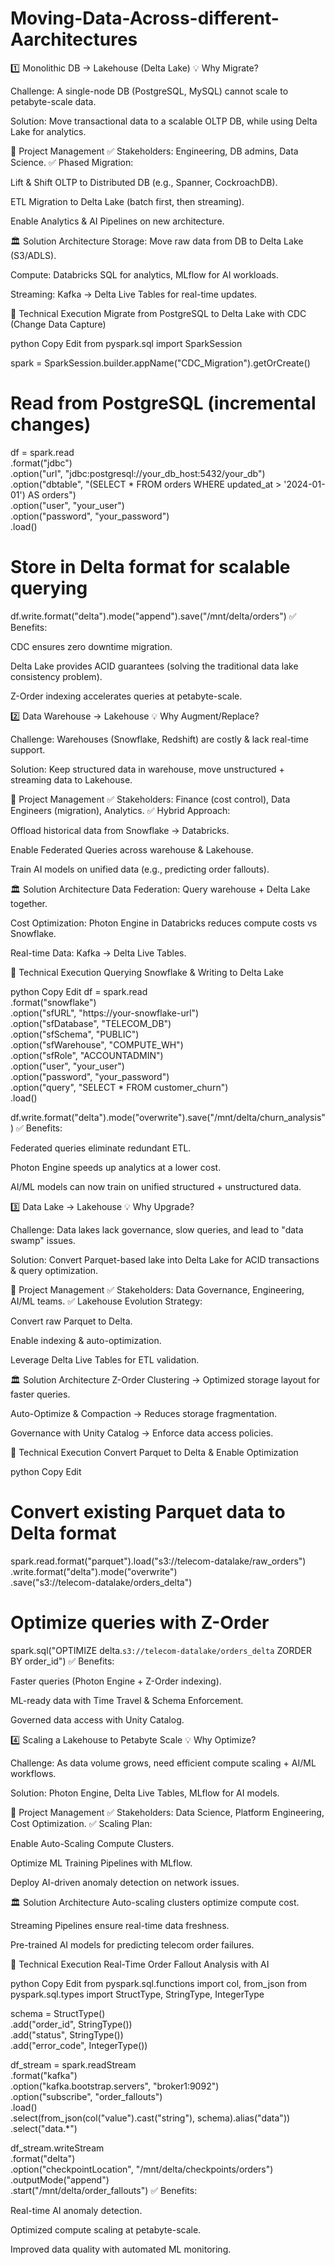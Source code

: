 # Moving-Data-Across-different-Aarchitectures

1️⃣ Monolithic DB → Lakehouse (Delta Lake)
💡 Why Migrate?

Challenge: A single-node DB (PostgreSQL, MySQL) cannot scale to petabyte-scale data.

Solution: Move transactional data to a scalable OLTP DB, while using Delta Lake for analytics.

🚀 Project Management
✅ Stakeholders: Engineering, DB admins, Data Science.
✅ Phased Migration:

Lift & Shift OLTP to Distributed DB (e.g., Spanner, CockroachDB).

ETL Migration to Delta Lake (batch first, then streaming).

Enable Analytics & AI Pipelines on new architecture.

🏛 Solution Architecture
Storage: Move raw data from DB to Delta Lake (S3/ADLS).

Compute: Databricks SQL for analytics, MLflow for AI workloads.

Streaming: Kafka → Delta Live Tables for real-time updates.

🔧 Technical Execution
Migrate from PostgreSQL to Delta Lake with CDC (Change Data Capture)

python
Copy
Edit
from pyspark.sql import SparkSession

spark = SparkSession.builder.appName("CDC_Migration").getOrCreate()

# Read from PostgreSQL (incremental changes)
df = spark.read \
    .format("jdbc") \
    .option("url", "jdbc:postgresql://your_db_host:5432/your_db") \
    .option("dbtable", "(SELECT * FROM orders WHERE updated_at > '2024-01-01') AS orders") \
    .option("user", "your_user") \
    .option("password", "your_password") \
    .load()

# Store in Delta format for scalable querying
df.write.format("delta").mode("append").save("/mnt/delta/orders")
✅ Benefits:

CDC ensures zero downtime migration.

Delta Lake provides ACID guarantees (solving the traditional data lake consistency problem).

Z-Order indexing accelerates queries at petabyte-scale.

2️⃣ Data Warehouse → Lakehouse
💡 Why Augment/Replace?

Challenge: Warehouses (Snowflake, Redshift) are costly & lack real-time support.

Solution: Keep structured data in warehouse, move unstructured + streaming data to Lakehouse.

🚀 Project Management
✅ Stakeholders: Finance (cost control), Data Engineers (migration), Analytics.
✅ Hybrid Approach:

Offload historical data from Snowflake → Databricks.

Enable Federated Queries across warehouse & Lakehouse.

Train AI models on unified data (e.g., predicting order fallouts).

🏛 Solution Architecture
Data Federation: Query warehouse + Delta Lake together.

Cost Optimization: Photon Engine in Databricks reduces compute costs vs Snowflake.

Real-time Data: Kafka → Delta Live Tables.

🔧 Technical Execution
Querying Snowflake & Writing to Delta Lake

python
Copy
Edit
df = spark.read \
    .format("snowflake") \
    .option("sfURL", "https://your-snowflake-url") \
    .option("sfDatabase", "TELECOM_DB") \
    .option("sfSchema", "PUBLIC") \
    .option("sfWarehouse", "COMPUTE_WH") \
    .option("sfRole", "ACCOUNTADMIN") \
    .option("user", "your_user") \
    .option("password", "your_password") \
    .option("query", "SELECT * FROM customer_churn") \
    .load()

df.write.format("delta").mode("overwrite").save("/mnt/delta/churn_analysis")
✅ Benefits:

Federated queries eliminate redundant ETL.

Photon Engine speeds up analytics at a lower cost.

AI/ML models can now train on unified structured + unstructured data.

3️⃣ Data Lake → Lakehouse
💡 Why Upgrade?

Challenge: Data lakes lack governance, slow queries, and lead to "data swamp" issues.

Solution: Convert Parquet-based lake into Delta Lake for ACID transactions & query optimization.

🚀 Project Management
✅ Stakeholders: Data Governance, Engineering, AI/ML teams.
✅ Lakehouse Evolution Strategy:

Convert raw Parquet to Delta.

Enable indexing & auto-optimization.

Leverage Delta Live Tables for ETL validation.

🏛 Solution Architecture
Z-Order Clustering → Optimized storage layout for faster queries.

Auto-Optimize & Compaction → Reduces storage fragmentation.

Governance with Unity Catalog → Enforce data access policies.

🔧 Technical Execution
Convert Parquet to Delta & Enable Optimization

python
Copy
Edit
# Convert existing Parquet data to Delta format
spark.read.format("parquet").load("s3://telecom-datalake/raw_orders") \
    .write.format("delta").mode("overwrite") \
    .save("s3://telecom-datalake/orders_delta")

# Optimize queries with Z-Order
spark.sql("OPTIMIZE delta.`s3://telecom-datalake/orders_delta` ZORDER BY order_id")
✅ Benefits:

Faster queries (Photon Engine + Z-Order indexing).

ML-ready data with Time Travel & Schema Enforcement.

Governed data access with Unity Catalog.

4️⃣ Scaling a Lakehouse to Petabyte Scale
💡 Why Optimize?

Challenge: As data volume grows, need efficient compute scaling + AI/ML workflows.

Solution: Photon Engine, Delta Live Tables, MLflow for AI models.

🚀 Project Management
✅ Stakeholders: Data Science, Platform Engineering, Cost Optimization.
✅ Scaling Plan:

Enable Auto-Scaling Compute Clusters.

Optimize ML Training Pipelines with MLflow.

Deploy AI-driven anomaly detection on network issues.

🏛 Solution Architecture
Auto-scaling clusters optimize compute cost.

Streaming Pipelines ensure real-time data freshness.

Pre-trained AI models for predicting telecom order failures.

🔧 Technical Execution
Real-Time Order Fallout Analysis with AI

python
Copy
Edit
from pyspark.sql.functions import col, from_json
from pyspark.sql.types import StructType, StringType, IntegerType

schema = StructType() \
    .add("order_id", StringType()) \
    .add("status", StringType()) \
    .add("error_code", IntegerType())

df_stream = spark.readStream \
    .format("kafka") \
    .option("kafka.bootstrap.servers", "broker1:9092") \
    .option("subscribe", "order_fallouts") \
    .load() \
    .select(from_json(col("value").cast("string"), schema).alias("data")) \
    .select("data.*")

df_stream.writeStream \
    .format("delta") \
    .option("checkpointLocation", "/mnt/delta/checkpoints/orders") \
    .outputMode("append") \
    .start("/mnt/delta/order_fallouts")
✅ Benefits:

Real-time AI anomaly detection.

Optimized compute scaling at petabyte-scale.

Improved data quality with automated ML monitoring.

